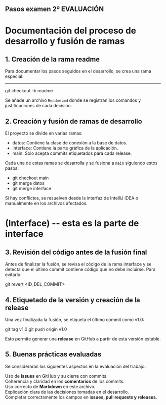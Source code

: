 ## Pasos examen 2º EVALUACIÓN

# **Documentación del proceso de desarrollo y fusión de ramas**

## **1. Creación de la rama readme**
Para documentar los pasos seguidos en el desarrollo, se crea una rama especial:

***
git checkout -b readme

Se añade un archivo `Readme.md` donde se registran los comandos y justificaciones de cada decisión.

## **2. Creación y fusión de ramas de desarrollo**
El proyecto se divide en varias ramas:

- datos: Contiene la clase de conexión a la base de datos.
- interface: Contiene la parte gráfica de la aplicación.
- main: Solo acepta commits etiquetados para cada release.

Cada una de estas ramas se desarrolla y se fusiona a `main` siguiendo estos pasos:


- git checkout main
- git merge datos
- git merge interface

Si hay conflictos, se resuelven desde la interfaz de IntelliJ IDEA o manualmente en los archivos afectados.
<br><h1>(Interface) -- esta es la parte de interface
## **3. Revisión del código antes de la fusión final**
Antes de finalizar la fusión, se revisa el código de la rama interface y se detecta que el último commit contiene código que no debe incluirse. Para evitarlo:


git revert <ID_DEL_COMMIT>




## **4. Etiquetado de la versión y creación de la release**
Una vez finalizada la fusión, se etiqueta el último commit como v1.0:



git tag v1.0
git push origin v1.0

Esto permite generar una **release** en GitHub a partir de esta versión estable.

## **5. Buenas prácticas evaluadas**
Se considerarán los siguientes aspectos en la evaluación del trabajo:

Uso de **issues** en GitHub y su cierre con commits.  
 Coherencia y claridad en los **comentarios** de los commits.  
Uso correcto de **Markdown** en este archivo.  
Explicación clara de las decisiones tomadas en el desarrollo.  
Completar correctamente los campos en **issues, pull requests y releases**.  

